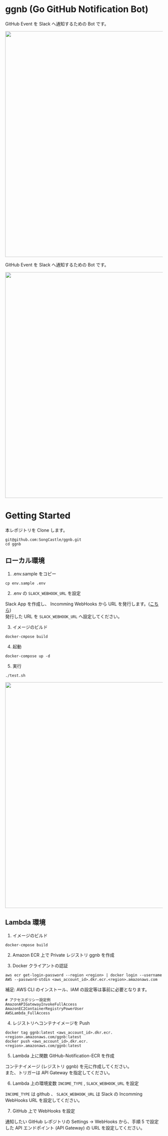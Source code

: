 # ggnb (Go GitHub Notification Bot)
GitHub Event を Slack へ通知するための Bot です。

<img src="https://user-images.githubusercontent.com/47803499/133951995-8205c595-f559-4814-801d-d65b296a012c.png" width="720px" />

GitHub Event を Slack へ通知するための Bot です。

<img src="https://user-images.githubusercontent.com/47803499/133927702-96bfd5c6-c3c9-41b3-acba-1ca27b39180d.png" width="720px" />

# Getting Started

本レポジトリを Clone します。

```
git@github.com:SongCastle/ggnb.git
cd ggnb
```

## ローカル環境

1. .env.sample をコピー

```
cp env.sample .env
```

2. .env の `SLACK_WEBHOOK_URL` を設定

Slack App を作成し、 Incomming WebHooks から URL を発行します。([こちら](https://api.slack.com/apps)) <br/>
発行した URL を `SLACK_WEBHOOK_URL` へ設定してください。

3. イメージのビルド

```
docker-cmpose build
```

4. 起動

```
docker-compose up -d
```

5. 実行

```
./test.sh
```

<img src="https://user-images.githubusercontent.com/47803499/133926341-7abe739b-742d-4e78-acb7-1991d07fe2c0.png" width="720px" />

## Lambda 環境

1. イメージのビルド

```
docker-cmpose build
```

2. Amazon ECR 上で Private レジストリ ggnb を作成

3. Docker クライアントの認証
```
aws ecr get-login-password --region <region> | docker login --username AWS --password-stdin <aws_account_id>.dkr.ecr.<region>.amazonaws.com
```

補足:
AWS CLI のインストール、IAM の設定等は事前に必要となります。

```
# アクセスポリシー設定例
AmazonAPIGatewayInvokeFullAccess
AmazonEC2ContainerRegistryPowerUser
AWSLambda_FullAccess
```

4. レジストリへコンテナイメージを Push

```
docker tag ggnb:latest <aws_account_id>.dkr.ecr.<region>.amazonaws.com/ggnb:latest
docker push <aws_account_id>.dkr.ecr.<region>.amazonaws.com/ggnb:latest
```

5. Lambda 上に関数 GitHub-Notification-ECR を作成

コンテナイメージ (レジストリ ggnb) を元に作成してください。 <br/>
また、トリガーは API Gateway を指定してください。

6. Lambda 上の環境変数 `INCOME_TYPE` , `SLACK_WEBHOOK_URL` を設定

`INCOME_TYPE` は github 、 `SLACK_WEBHOOK_URL` は Slack の Incomming WebHooks URL を設定してください。

7. GitHub 上で WebHooks を設定

通知したい GitHub レポジトリの Settings → WebHooks から、手順 5 で設定した API エンドポイント (API Gateway) の URL を設定してください。
